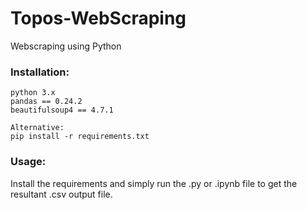 # Topos-WebScraping
Webscraping using Python

### Installation:
```
python 3.x
pandas == 0.24.2
beautifulsoup4 == 4.7.1

Alternative:
pip install -r requirements.txt
```
### Usage:
Install the requirements and simply run the .py or .ipynb file to get the resultant .csv output file.

